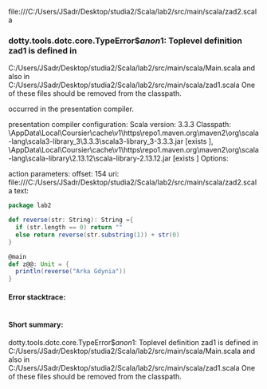 file:///C:/Users/JSadr/Desktop/studia2/Scala/lab2/src/main/scala/zad2.scala
### dotty.tools.dotc.core.TypeError$$anon$1: Toplevel definition zad1 is defined in
  C:/Users/JSadr/Desktop/studia2/Scala/lab2/src/main/scala/Main.scala
and also in
  C:/Users/JSadr/Desktop/studia2/Scala/lab2/src/main/scala/zad1.scala
One of these files should be removed from the classpath.

occurred in the presentation compiler.

presentation compiler configuration:
Scala version: 3.3.3
Classpath:
<HOME>\AppData\Local\Coursier\cache\v1\https\repo1.maven.org\maven2\org\scala-lang\scala3-library_3\3.3.3\scala3-library_3-3.3.3.jar [exists ], <HOME>\AppData\Local\Coursier\cache\v1\https\repo1.maven.org\maven2\org\scala-lang\scala-library\2.13.12\scala-library-2.13.12.jar [exists ]
Options:



action parameters:
offset: 154
uri: file:///C:/Users/JSadr/Desktop/studia2/Scala/lab2/src/main/scala/zad2.scala
text:
```scala
package lab2

def reverse(str: String): String ={
  if (str.length == 0) return ""
  else return reverse(str.substring(1)) + str(0)
}

@main
def z@@: Unit = {
  println(reverse("Arka Gdynia"))
}


```



#### Error stacktrace:

```

```
#### Short summary: 

dotty.tools.dotc.core.TypeError$$anon$1: Toplevel definition zad1 is defined in
  C:/Users/JSadr/Desktop/studia2/Scala/lab2/src/main/scala/Main.scala
and also in
  C:/Users/JSadr/Desktop/studia2/Scala/lab2/src/main/scala/zad1.scala
One of these files should be removed from the classpath.